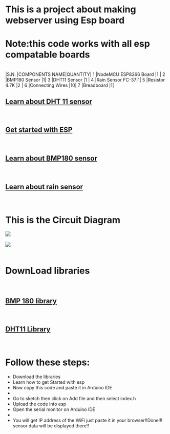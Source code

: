 <h1>This is a project about making webserver using Esp board </h1>
<h1>Note:this code works with all esp compatable boards</h1>
<br>
|S.N.	|COMPONENTS NAME|QUANTITY|	
1	|NodeMCU ESP8266 Board	|1	|
2	|BMP180 Sensor	|1|	
3	|DHT11 Sensor	|1	|
4	|Rain Sensor FC-37|1|	
5	|Resistor 4.7K	|2	|
6	|Connecting Wires	|10|
7	|Breadboard	|1|
<br>
<a href="https://components101.com/sensors/dht11-temperature-sensor"><h2>Learn about DHT 11 sensor</h2></a>
<br>
<a href="https://www.electronicshub.org/getting-started-with-nodemcu/"><h2>Get started with ESP</h2></a>
<br>
<a href="https://www.adafruit.com/product/1603"><h2>Learn about BMP180 sensor</h2></a>
<br>
<a href="https://circuitdigest.com/microcontroller-projects/rain-detector-using-arduino"><h2>Learn about rain sensor</h2></a>
<br>

<h1>This is the Circuit Diagram</h1>
<div><img src="/images/circuit_digram"></div>
<br>
<div><img src="/images/esp"></div>
<br>

<h1>DownLoad libraries</h1>
<br>
<a href="https://drive.google.com/file/d/1nImv_I2H8WENMSzJyR9h0i8xoXi2Nb2q/view"><h2>BMP 180 library</h2></a>
<br>
<a href="https://drive.google.com/file/d/1PZadxsEiJLc7PAz703sbui-0jyRSMpfM/view"><h2>DHT11 Library</h2></a>
<br>

<h1>Follow these steps:</h1>
<ul>
<li>Download the libraries</li>
<li>Learn how to get Started with esp</li>
<li>Now copy this code and paste it in Arduino IDE<li>
<li>Go to sketch then click on Add file and then select index.h</li>
<li>Upload the code into esp</li>
<li>Open the serial monitor on Arduino IDE<li>
<li>You will get IP address of the WiFi just paste it in your browser!!Done!!! sensor data will be displayed there!!</li>
</ul>

